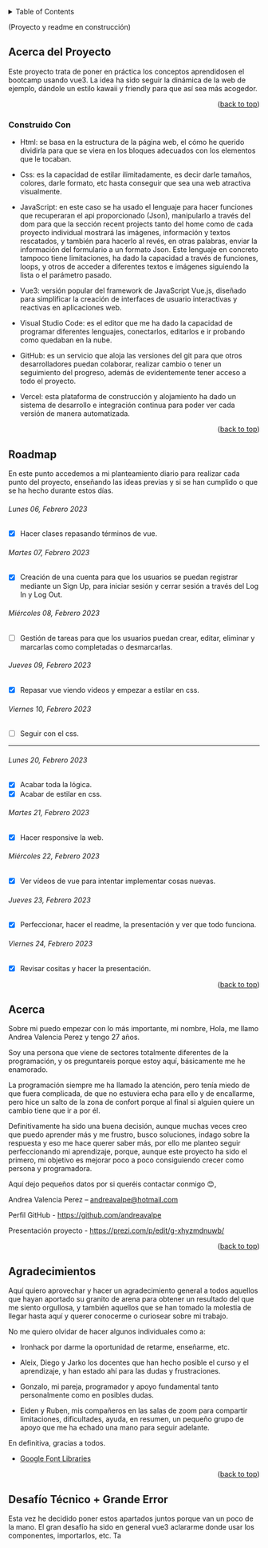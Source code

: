 <!--
Un archivo README.md es un archivo de markdown que contiene información sobre un proyecto. Típicamente se encuentra en el directorio raíz de un proyecto y se utiliza para proporcionar documentación e instrucciones para otros que puedan querer usar o contribuir al proyecto.

Para los desarrolladores, un archivo README.md bien estructurado y bien documentado puede ser beneficioso de varias maneras. Puede ayudar a asegurar que otros puedan entender y usar fácilmente el proyecto, lo que puede conducir a más contribuciones y una comunidad más activa alrededor del proyecto. Además, puede hacer que sea más fácil para los desarrolladores incorporar a nuevos miembros del equipo y para que otros entiendan el propósito y la funcionalidad del proyecto.

Para otros desarrolladores, un archivo README.md bien estructurado y bien documentado puede ser un recurso valioso cuando se trata de entender o usar un proyecto. Puede proporcionar información sobre los objetivos, funcionalidad y cómo usar del proyecto, lo que puede ahorrar tiempo y esfuerzo al tratar de ponerse al día en un nuevo proyecto. Además, un buen README.md también puede proporcionar información sobre cómo contribuir al proyecto y directrices para hacerlo, lo que puede facilitar que otros se involucren y contribuyan al proyecto.

En el caso específico de comenzar en este mundo de desarrollo como desarrollador junior, lo cual todos ustedes, queridos estudiantes caen bajo ella, puede beneficiarse de la siguiente manera:

Tener un archivo README.md bien estructurado y bien documentado también puede ser beneficioso para los nuevos desarrolladores junior que están tratando de entrar en el mercado laboral. El mercado laboral para desarrolladores es altamente competitivo, y tener un portafolio de proyectos bien documentados y fácilmente comprensibles puede diferenciar a un desarrollador junior de otros. Un archivo README.md bien escrito demuestra la habilidad de un desarrollador para comunicar y documentar su trabajo de manera efectiva, lo cual es una habilidad importante en cualquier entorno profesional. Además, tener un portafolio de proyectos bien documentados también puede ayudar a los desarrolladores junior a entender y explicar mejor su propio trabajo, lo cual puede ser beneficioso en entrevistas laborales y otros entornos profesionales. En general, un archivo README.md bien estructurado y bien documentado puede ayudar a los desarrolladores junior a mostrar sus habilidades y destacar en un mercado laboral competitivo.
-->

<!-- Estructura -->
<!--
*** Estoy usando enlaces de estilo "referencia" de markdown para la legibilidad.
*** Los enlaces de referencia están encerrados en corchetes [ ] en lugar de paréntesis ( ).
*** Vea la parte inferior de este documento para la declaración de las variables de referencia
*** https://www.markdownguide.org/basic-syntax/#reference-style-links
-->

<!-- Por favor no borrar este elemeno, ayuda al elemento "back to top" -->

<a name="readme-top"></a>

<!-- TABLE OF CONTENTS -->
<details>
  <summary>Table of Contents</summary>
  <ol>
    <li>
      <a href="#acerca-del-proyecto">Acerca del Proyecto</a>
      <ul>
        <li><a href="#construido-con">Construido Con</a></li>
      </ul>
    </li>
    <li>
    <a href="#roadmap">Roadmap</a>
     <ul>
     <li><a href="#backlog">Back log</a></li>
        <li><a href="#day-one">Lunes 23, Enero 2023</a></li>
        <li><a href="#day-two">Martes 24, Enero 2023</a></li>
        <li><a href="#day-three">Miercoles 25, Enero 2023</a></li>
        <li><a href="#day-four">Jueves 26, Enero 2023</a></li>
        <li><a href="#day-five">Viernes 27, Enero 2023</a></li>
      </ul>
    </li>
    <li><a href="#acerca">Acerca</a></li>
    <li><a href="#agradecimientos">Agradecimientos</a></li>
    <li><a href="#desafío-técnico">Desafío Técnico</a></li>
    <li><a href="#grande-error">Grande Error</a></li>
  </ol>
</details>

<!-- ABOUT THE PROJECT -->

(Proyecto y readme en construcción)

## Acerca del Proyecto

Este proyecto trata de poner en práctica los conceptos aprendidosen el bootcamp usando vue3.
La idea ha sido seguir la dinámica de la web de ejemplo, dándole un estilo kawaii y friendly para que así sea más acogedor.

<!-- La sección "sobre el proyecto" en un archivo README es una sección importante que proporciona información general sobre el objetivo y la funcionalidad del proyecto.

En esta sección se puede incluir información como:

- Una descripción breve del proyecto y su propósito
- Tecnologías utilizadas
- Funcionalidades principales
- Instrucciones de instalación y configuración
- Enlaces a documentación adicional o recursos relacionados con el proyecto
- Licencia del proyecto
- Contribuciones de las personas en el proyecto.

En resumen, la sección "sobre el proyecto" es una excelente manera de brindar a los usuarios y contribuidores una visión general del proyecto y proporcionarles toda la información necesaria para comenzar a trabajar con él. -->

<p align="right">(<a href="#readme-top">back to top</a>)</p>

### Construido Con

- Html: se basa en la estructura de la página web, el cómo he querido dividirla para que se viera en los bloques adecuados con los elementos que le tocaban.

- Css: es la capacidad de estilar ilimitadamente, es decir darle tamaños, colores, darle formato, etc hasta conseguir que sea una web atractiva visualmente.

- JavaScript: en este caso se ha usado el lenguaje para hacer funciones que recuperaran el api proporcionado (Json), manipularlo a través del dom para que la sección recent projects tanto del home como de cada proyecto individual mostrará las imágenes, información y textos rescatados, y también para hacerlo al revés, en otras palabras, enviar la información del formulario a un formato Json.
  Este lenguaje en concreto tampoco tiene limitaciones, ha dado la capacidad a través de funciones, loops, y otros de acceder a diferentes textos e imágenes siguiendo la lista o el parámetro pasado.

- Vue3: versión popular del framework de JavaScript Vue.js, diseñado para simplificar la creación de interfaces de usuario interactivas y reactivas en aplicaciones web.

- Visual Studio Code: es el editor que me ha dado la capacidad de programar diferentes lenguajes, conectarlos, editarlos e ir probando como quedaban en la nube.

- GitHub: es un servicio que aloja las versiones del git para que otros desarrolladores puedan colaborar, realizar cambio o tener un seguimiento del progreso, además de evidentemente tener acceso a todo el proyecto.

- Vercel: esta plataforma de construcción y alojamiento ha dado un sistema de desarrollo e integración continua para poder ver cada versión de manera automatizada.

<!-- La sección "construido con" en un archivo README es una sección que proporciona información sobre las tecnologías y herramientas utilizadas para desarrollar el proyecto.

En esta sección se puede incluir información como:

- Lenguajes de programación utilizados
- Frameworks y bibliotecas utilizadas
- Herramientas de desarrollo (IDE, control de versiones, etc)
- Servicios en la nube utilizados (si corresponde)
- Otros recursos o tecnologías relacionadas con el proyecto.

En resumen, la sección "construido con" es una excelente manera de brindar a los usuarios y contribuidores una compresión de las tecnologías y herramientas utilizadas para desarrollar el proyecto, esto ayuda a entender mejor el proyecto y a los desarrolladores a contribuir de manera efectiva. -->

<p align="right">(<a href="#readme-top">back to top</a>)</p>

## Roadmap

<!-- #### Backlog

- [ ] Ej - Tarea a completar y mover a su respectivo dia de ejecucion

#### Day One -->

En este punto accedemos a mi planteamiento diario para realizar cada punto del proyecto, enseñando las ideas previas y si se han cumplido o que se ha hecho durante estos días.

###### Lunes 06, Febrero 2023

- [x] Hacer clases repasando términos de vue.

###### Martes 07, Febrero 2023

- [x] Creación de una cuenta para que los usuarios se puedan registrar mediante un Sign Up, para iniciar sesión y cerrar sesión a través del Log In y Log Out.

###### Miércoles 08, Febrero 2023

- [ ] Gestión de tareas para que los usuarios puedan crear, editar, eliminar y marcarlas como completadas o desmarcarlas.

###### Jueves 09, Febrero 2023

- [x] Repasar vue viendo videos y empezar a estilar en css.

###### Viernes 10, Febrero 2023

- [ ] Seguir con el css.

---

###### Lunes 20, Febrero 2023

- [x] Acabar toda la lógica.
- [x] Acabar de estilar en css.

###### Martes 21, Febrero 2023

- [x] Hacer responsive la web.

###### Miércoles 22, Febrero 2023

- [x] Ver vídeos de vue para intentar implementar cosas nuevas.

###### Jueves 23, Febrero 2023

- [x] Perfeccionar, hacer el readme, la presentación y ver que todo funciona.

###### Viernes 24, Febrero 2023

- [x] Revisar cositas y hacer la presentación.

<p align="right">(<a href="#readme-top">back to top</a>)</p>

<!-- Acerca de mi -->

## Acerca

Sobre mi puedo empezar con lo más importante, mi nombre, Hola, me llamo Andrea Valencia Perez y tengo 27 años.

Soy una persona que viene de sectores totalmente diferentes de la programación, y os preguntareis porque estoy aquí, básicamente me he enamorado.

La programación siempre me ha llamado la atención, pero tenía miedo de que fuera complicada, de que no estuviera echa para ello y de encallarme, pero hice un salto de la zona de confort porque al final si alguien quiere un cambio tiene que ir a por él.

Definitivamente ha sido una buena decisión, aunque muchas veces creo que puedo aprender más y me frustro, busco soluciones, indago sobre la respuesta y eso me hace querer saber más, por ello me planteo seguir perfeccionando mi aprendizaje, porque, aunque este proyecto ha sido el primero, mi objetivo es mejorar poco a poco consiguiendo crecer como persona y programadora.

Aquí dejo pequeños datos por si queréis contactar conmigo 😊,

Andrea Valencia Perez – andreavalpe@hotmail.com

Perfil GitHub - https://github.com/andreavalpe

Presentación proyecto - https://prezi.com/p/edit/g-xhyzmdnuwb/

<!-- La sección "sobre mí" en un archivo README es una sección que proporciona información sobre el desarrollador o equipo detrás del proyecto.

En esta sección se puede incluir información como:

- Nombre y datos de contacto del desarrollador o equipo.
- Información sobre experiencia laboral o académica relacionada con el proyecto.
- Enlaces a perfiles en redes sociales o sitios web personales.
- Otra información relevante que el desarrollador o equipo desee compartir.

En resumen, la sección "sobre mí" es una excelente manera de brindar a los usuarios y contribuidores una idea de quién está detrás del proyecto y cómo pueden ponerse en contacto con ellos si tienen preguntas o comentarios. Es una buena manera de establecer una conexión con la comunidad de desarrolladores y una forma de mostrar la transparencia en el proyecto.

Your Name - [@your_twitter](https://twitter.com/your_username) - email@example.com

Project Link: [https://github.com/your_username/repo_name](https://github.com/your_username/repo_name) -->

<!-- Presentation Link: [Insert here your presentation link](insert-link-here) -->

<p align="right">(<a href="#readme-top">back to top</a>)</p>

<!-- ACKNOWLEDGMENTS -->

## Agradecimientos

Aquí quiero aprovechar y hacer un agradecimiento general a todos aquellos que hayan aportado su granito de arena para obtener un resultado del que me siento orgullosa, y también aquellos que se han tomado la molestia de llegar hasta aquí y querer conocerme o curiosear sobre mi trabajo.

No me quiero olvidar de hacer algunos individuales como a:

- Ironhack por darme la oportunidad de retarme, enseñarme, etc.

- Aleix, Diego y Jarko los docentes que han hecho posible el curso y el aprendizaje, y han estado ahí para las dudas y frustraciones.

- Gonzalo, mi pareja, programador y apoyo fundamental tanto personalmente como en posibles dudas.

- Eiden y Ruben, mis compañeros en las salas de zoom para compartir limitaciones, dificultades, ayuda, en resumen, un pequeño grupo de apoyo que me ha echado una mano para seguir adelante.

En definitiva, gracias a todos.

<!-- La sección "agradecimientos" en un archivo README es una sección que proporciona reconocimiento a las personas o instituciones que ayudaron en el desarrollo del proyecto.

En esta sección se puede incluir información como:

- Agradecimientos específicos a personas que ayudaron en el desarrollo del proyecto.
- Agradecimientos a instituciones o organizaciones que proporcionaron apoyo financiero o recursos.
- Enlaces a proyectos o recursos relacionados que fueron útiles para el desarrollo del proyecto.

En resumen, la sección "agradecimientos" es una excelente manera de agradecer a las personas o instituciones que ayudaron en el desarrollo del proyecto. Esta sección también puede ser útil para dar crédito a los recursos o proyectos relacionados que fueron útiles durante el desarrollo. -->

- [Google Font Libraries](https://fonts.googleapis.com/css2?family=Chewy&display=swap)

<p align="right">(<a href="#readme-top">back to top</a>)</p>

## Desafío Técnico + Grande Error

Esta vez he decidido poner estos apartados juntos porque van un poco de la mano.
El gran desafío ha sido en general vue3 aclararme donde usar los componentes, importarlos, etc. Ta

<!-- La sección "desafío técnico" aunque no es convencional en un proyecto profesional, en nuestro curso dependemos de esta sección en un archivo README para proporcionar información sobre los desafíos técnicos que se enfrentaron durante el desarrollo del proyecto.

En esta sección se puede incluir información como:

- Problemas técnicos específicos que se encontraron durante el desarrollo del proyecto.
- Soluciones implementadas para superar estos desafíos.
- Aspectos del proyecto que aún son un desafío o que requieren mejora continua.
- Recomendaciones para futuros desarrolladores que trabajen en el proyecto.

En resumen, la sección "desafío técnico" es una excelente manera de brindar a los usuarios y contribuidores una idea de los desafíos técnicos que se enfrentaron durante el desarrollo del proyecto, y cómo se abordaron. Esta sección también puede ser útil para futuros desarrolladores que trabajen en el proyecto, ya que les brinda información valiosa sobre problemas potenciales y soluciones para superarlos. -->

<!-- ##Grande Error -->

<!-- La sección "grande error" en un archivo README es una sección opcional que proporciona información sobre los errores importantes cometidos durante el desarrollo del proyecto.

En esta sección se puede incluir información como:

- Descripción detallada del error cometido.
- Consecuencias del error.
- Soluciones implementadas para corregir el error.
- Lecciones aprendidas y recomendaciones para evitar errores similares en el futuro.

En resumen, la sección "grande error" es una forma de ser transparente sobre los errores cometidos durante el desarrollo del proyecto. También puede ser útil para otros desarrolladores que trabajen en el proyecto, ya que les brinda información valiosa sobre problemas potenciales y cómo se abordaron. -->
